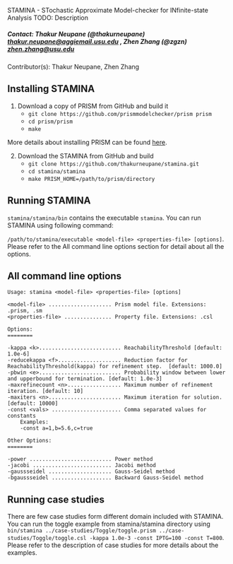STAMINA - STochastic Approximate Model-checker for INfinite-state Analysis
TODO: Description

##### Contact: Thakur Neupane (@thakurneupane) thakur.neupane@aggiemail.usu.edu , Zhen Zhang (@zgzn) zhen.zhang@usu.edu
               

Contributor(s): Thakur Neupane, Zhen Zhang 

## Installing STAMINA

1. Download a copy of PRISM from GitHub and build it
  	* ``git clone https://github.com/prismmodelchecker/prism prism``
  	* ``cd prism/prism``
  	* ``make``

  More details about installing PRISM can be found [here](http://www.prismmodelchecker.org/).

2. Download the STAMINA from GitHub and build 
  	* ``git clone https://github.com/thakurneupane/stamina.git``
  	* ``cd stamina/stamina``
  	* ``make PRISM_HOME=/path/to/prism/directory``

## Running STAMINA

``stamina/stamina/bin`` contains the executable ``stamina``. You can run STAMINA using following command: 

``/path/to/stamina/executable <model-file> <properties-file> [options]``. Please refer to the All command line options section for detail about all the options. 


## All command line options

```
Usage: stamina <model-file> <properties-file> [options]

<model-file> .................... Prism model file. Extensions: .prism, .sm
<properties-file> ............... Property file. Extensions: .csl

Options:
========

-kappa <k>.......................... ReachabilityThreshold [default: 1.0e-6]
-reducekappa <f>.................... Reduction factor for ReachabilityThreshold(kappa) for refinement step.  [default: 1000.0]
-pbwin <e>.......................... Probability window between lower and upperbound for termination. [default: 1.0e-3]
-maxrefinecount <n>................. Maximum number of refinement iteration. [default: 10]
-maxiters <n>....................... Maximum iteration for solution. [default: 10000]
-const <vals> ...................... Comma separated values for constants
	Examples:
	-const a=1,b=5.6,c=true

Other Options:
========

-power .......................... Power method
-jacobi ......................... Jacobi method
-gaussseidel .................... Gauss-Seidel method
-bgaussseidel ................... Backward Gauss-Seidel method
```

## Running case studies
There are few case studies form different domain included with STAMINA. You can run the toggle example from stamina/stamina directory using ``bin/stamina ../case-studies/Toggle/toggle.prism ../case-studies/Toggle/toggle.csl -kappa 1.0e-3 -const IPTG=100 -const T=800``. Please refer to the description of case studies for more details about the examples.
